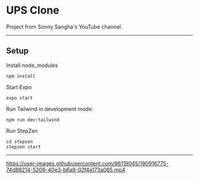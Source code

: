 # UPS Clone

Project from Sonny Sangha's YouTube channel.

---

## Setup

Install node_modules

```
npm install
```

Start Expo

```
expo start
```

Run Tailwind in development mode:

```
npm run dev:tailwind
```

Run StepZen

```
cd stepzen
stepzen start
```

---

https://user-images.githubusercontent.com/86119045/190916775-74d88214-5206-40e3-b6a9-02f4a173a065.mp4
